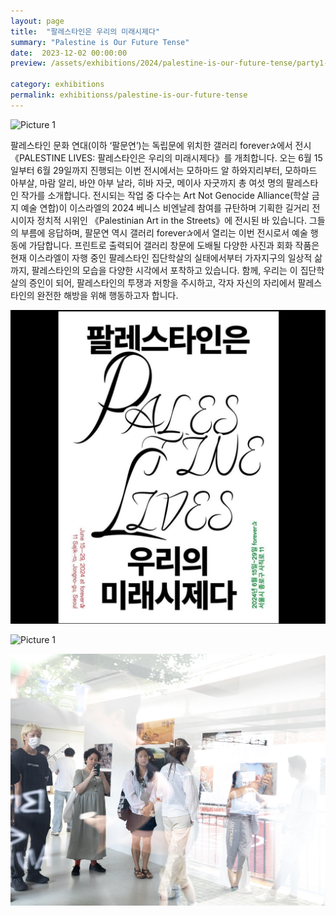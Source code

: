 ```yaml
---
layout: page
title:  "팔레스타인은 우리의 미래시제다"
summary: "Palestine is Our Future Tense"
date:  2023-12-02 00:00:00
preview: /assets/exhibitions/2024/palestine-is-our-future-tense/party1-crop.jpeg

category: exhibitions
permalink: exhibitionss/palestine-is-our-future-tense
---
```


![Picture 1](/assets/exhibitios/2024/palestine-is-our-future-tense/party1-crop.jpeg)
 

팔레스타인 문화 연대(이하 ‘팔문연’)는 독립문에 위치한 갤러리 forever✰에서 전시 《PALESTINE LIVES: 팔레스타인은 우리의 미래시제다》를 개최합니다. 오는 6월 15일부터 6월 29일까지 진행되는 이번 전시에서는 모하마드 알 하와지리부터, 모하마드 아부살, 마람 알리, 바얀 아부 날라, 히바 자굿, 메이사 자굿까지 총 여섯 명의 팔레스타인 작가를 소개합니다. 전시되는 작업 중 다수는 Art Not Genocide Alliance(학살 금지 예술 연합)이 이스라엘의 2024 베니스 비엔날레 참여를 규탄하며 기획한 길거리 전시이자 정치적 시위인 《Palestinian Art in the Streets》에 전시된 바 있습니다. 그들의 부름에 응답하며, 팔문연 역시 갤러리 forever✰에서 열리는 이번 전시로서 예술 행동에 가담합니다. 프린트로 출력되어 갤러리 창문에 도배될 다양한 사진과 회화 작품은 현재 이스라엘이 자행 중인 팔레스타인 집단학살의 실태에서부터 가자지구의 일상적 삶까지, 팔레스타인의 모습을 다양한 시각에서 포착하고 있습니다. 함께, 우리는 이 집단학살의 증인이 되어, 팔레스타인의 투쟁과 저항을 주시하고, 각자 자신의 자리에서 팔레스타인의 완전한 해방을 위해 행동하고자 합니다.


 ![Picture 1](/assets/exhibitions/2024/palestine-is-our-future-tense/palestine-main.jpeg)


 ![Picture 1](/assets/exhibitions/2024/palestine-is-our-future-tense/party3.jpeg)


 ![Picture 1](/assets/exhibitions/2024/palestine-is-our-future-tense/party4.jpeg)